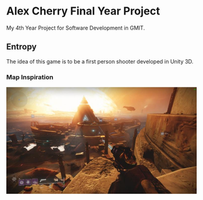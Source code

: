 # Alex Cherry Final Year Project
My 4th Year Project for Software Development in GMIT.

## Entropy
The idea of this game is to be a first person shooter developed in Unity 3D.

### Map Inspiration 
![alt test](readmescreenshots/MercuryImage.jpg)


